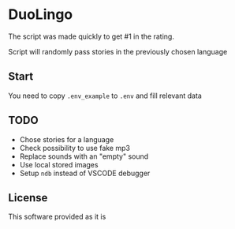 # DuoLingo

The script was made quickly to get #1 in the rating.

Script will randomly pass stories in the previously chosen language

## Start

You need to copy `.env_example` to `.env` and fill relevant data

## TODO

- Chose stories for a language
- Check possibility to use fake mp3
- Replace sounds with an "empty" sound
- Use local stored images
- Setup `ndb` instead of VSCODE debugger

## License

This software provided as it is
